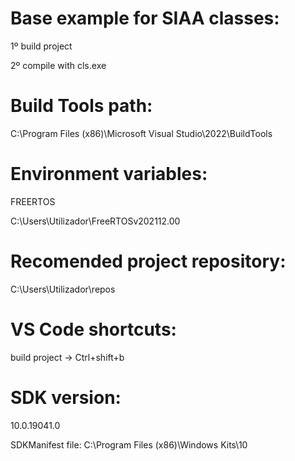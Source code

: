 # Base example for SIAA classes:
1º build project

2º compile with cls.exe

# Build Tools path:

C:\Program Files (x86)\Microsoft Visual Studio\2022\BuildTools


# Environment variables:

FREERTOS

C:\Users\Utilizador\FreeRTOSv202112.00


# Recomended project repository:

C:\Users\Utilizador\repos

# VS Code shortcuts:

build project -> Ctrl+shift+b

# SDK version:

10.0.19041.0

SDKManifest file: C:\Program Files (x86)\Windows Kits\10
